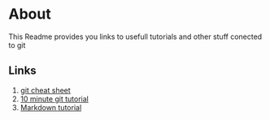 # About

This Readme provides you links to usefull tutorials and other stuff conected to git

## Links
1. [git cheat sheet](https://services.github.com/on-demand/downloads/github-git-cheat-sheet/)
2. [10 minute git tutorial](https://guides.github.com/activities/hello-world/)
3. [Markdown tutorial](https://guides.github.com/features/mastering-markdown/)
